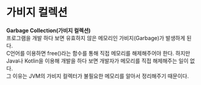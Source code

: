 # 가비지 컬렉션
**Garbage Collection(가비지 컬렉션)**  
프로그램을 개발 하다 보면 유효하지 않은 메모리인 가비지(Garbage)가 발생하게 된다.  
C언어를 이용하면 free()라는 함수를 통해 직접 메모리를 해제해주어야 한다. 하지만 Java나 Kotlin을 이용해 개발을 하다 보면 개발자가 메모리를 직접 해제해주는 일이 없다.  
그 이유는 JVM의 가비지 컬렉터가 불필요한 메모리를 알아서 정리해주기 때문이다. 